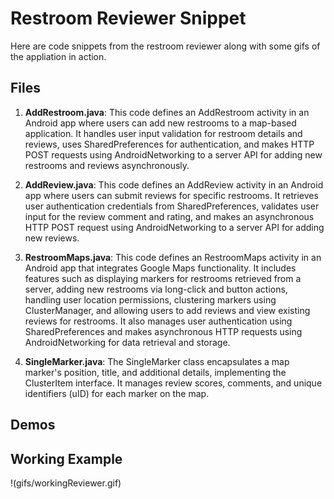 # Restroom Reviewer Snippet

Here are code snippets from the restroom reviewer along with some gifs of the appliation in action.


## Files

1. **AddRestroom.java**: This code defines an AddRestroom activity in an Android app where users can add new restrooms to a map-based application. It handles user input validation for restroom details and reviews, uses SharedPreferences for authentication, and makes HTTP POST requests using AndroidNetworking to a server API for adding new restrooms and reviews asynchronously.
   
2. **AddReview.java**: This code defines an AddReview activity in an Android app where users can submit reviews for specific restrooms. It retrieves user authentication credentials from SharedPreferences, validates user input for the review comment and rating, and makes an asynchronous HTTP POST request using AndroidNetworking to a server API for adding new reviews.
   
3. **RestroomMaps.java**: This code defines an RestroomMaps activity in an Android app that integrates Google Maps functionality. It includes features such as displaying markers for restrooms retrieved from a server, adding new restrooms via long-click and button actions, handling user location permissions, clustering markers using ClusterManager, and allowing users to add reviews and view existing reviews for restrooms. It also manages user authentication using SharedPreferences and makes asynchronous HTTP requests using AndroidNetworking for data retrieval and storage.
   
4. **SingleMarker.java**: The SingleMarker class encapsulates a map marker's position, title, and additional details, implementing the ClusterItem interface. It manages review scores, comments, and unique identifiers (uID) for each marker on the map.


## Demos

## Working Example

!(gifs/workingReviewer.gif)
